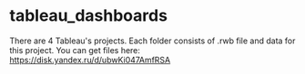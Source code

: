 # tableau_dashboards
There are 4 Tableau's projects. Each folder consists of .rwb file and data for this project.
You can get files here: https://disk.yandex.ru/d/ubwKi047AmfRSA
